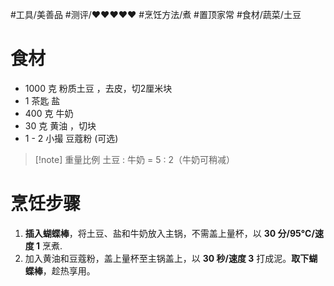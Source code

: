  #工具/美善品 #测评/♥♥♥♥♥ #烹饪方法/煮 #置顶家常 #食材/蔬菜/土豆 

# 食材
- 1000 克 粉质土豆 ，去皮，切2厘米块
- 1 茶匙 盐
- 400 克 牛奶
- 30 克 黄油 ，切块
- 1 - 2 小撮 豆蔻粉 (可选)

>[!note] 重量比例
> 土豆 : 牛奶 = 5 : 2（牛奶可稍减）

# 烹饪步骤
1. **插入蝴蝶棒**，将土豆、盐和牛奶放入主锅，不需盖上量杯，以 **30 分/95°C/速度 1** 烹煮. 
2. 加入黄油和豆蔻粉，盖上量杯至主锅盖上，以 **30 秒/速度 3** 打成泥。**取下蝴蝶棒**，趁热享用。
 